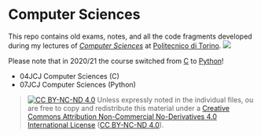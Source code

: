 Computer Sciences
=================

This repo contains old exams, notes, and all the code fragments developed during my lectures of [*Computer Sciences*](https://didattica.polito.it/pls/portal30/gap.pkg_guide.viewGap?p_cod_ins=04JCJLM) at [Politecnico di Torino](https://www.polito.it/?lang=en).
![](https://www.google-analytics.com/collect?v=1&t=pageview&tid=UA-28094298-5&cid=4f34399f-f437-4f67-9390-61c649f9b8b2&dl&dl=https%3A%2F%2Fgithub.com%2Fsquillero%2Fcomputer-sciences%2F)

Please note that in 2020/21 the course switched from [C](./C) to [Python](./Python)!
* 04JCJ Computer Sciences (C)
* 07JCJ Computer Sciences (Python)

> [![CC BY-NC-ND 4.0](https://licensebuttons.net/l/by-nc-nd/4.0/88x31.png)](https://creativecommons.org/licenses/by-nc-nd/4.0/) Unless expressly noted in the individual files, ou are free to copy and redistribute this material under a [Creative Commons Attribution Non-Commercial No-Derivatives 4.0 International License]((https://creativecommons.org/licenses/by-nc-nd/4.0/)) ([CC BY-NC-ND 4.0](https://creativecommons.org/licenses/by-nc-nd/4.0/)).
